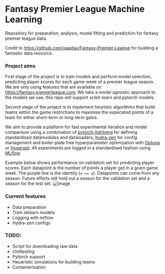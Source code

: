 # Fantasy Premier League Machine Learning
Repository for preparation, analysis, model fitting and prediction for fantasy premier league data.

Credit to https://github.com/vaastav/Fantasy-Premier-League for building a fantastic data resource.

### Project aims
First stage of the project is to train models and perform model selection, predicting player scores for each game week of a premier league season. We are only using features that are available on https://fantasy.premierleague.com. We take a model agnostic approach to the models we use, this repo will support scikit-learn and pytorch models. 

Second stage of the project is to implement heuristic algorithms that build teams within the game restrictions to maximise the expeceted points of a team for either short-term or long-term gains.

We aim to provide a platform for fast experimental iteration and model comparison using a combination of [pytorch-lightning](https://lightning.ai) for defining standardised datamodules and dataloaders, [hydra-zen](https://mit-ll-responsible-ai.github.io/hydra-zen/) for config management and boiler-plate free hyperparameter optimization with [Optuna](https://optuna.org) or [Hyperopt](http://hyperopt.github.io/hyperopt/). All experiments are logged in a standardised fashion using [MLflow](https://mlflow.org)

Example below shows performance on validation set for predicting player scores. Each datapoint is the number of points a player got in a given game week. The purple line is the identity (`x == y`). Datapoints can come from any season. Future efforts will hold out a season for the validation set and a season for the test set. 
![image](https://github.com/behzadk/fpl_ml/assets/15074455/56fddcb2-5b92-499f-80a8-25e6e7190d03)


### Current features
- Data preparation
- Train sklearn models
- Logging with mlflow
- Hydra-zen configs

### TODO:
  - Script for downloading raw data
  - Unittesting
  - Pytorch support
  - Heueristic simulations for building teams
  - Containerisation
